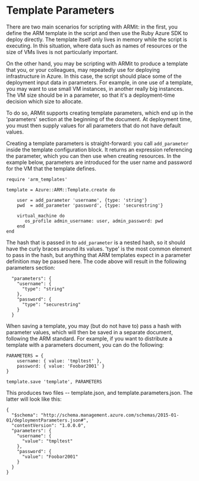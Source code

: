 # Template Parameters

There are two main scenarios for scripting with ARMit: in the first, you define the ARM template in the script and then use the Ruby Azure SDK to deploy directly.
The template itself only lives in memory while the script is executing. In this situation, where data such as names of resources or the size of VMs lives is not particularly important.

On the other hand, you may be scripting with ARMit to produce a template that you, or your colleagues, may repeatedly use for deploying infrastructure in Azure. In this case, the script
should place some of the deployment input data in parameters. For example, in one use of a template, you may want to use small VM instances, in another really big instances. The VM size
should be in a parameter, so that it's a deployment-time decision which size to allocate.

To do so, ARMit supports creating template parameters, which end up in the 'parameters' section at the beginning of the document. At deployment time, you must then supply values for
all parameters that do not have default values.

Creating a template parameters is straight-forward: you call `add_parameter` inside the template configuration block. It returns an expression referencing the parameter, which you
can then use when creating resources. In the example below, parameters are introduced for the user name and password for the VM that the template defines.

```
require 'arm_templates'

template = Azure::ARM::Template.create do

	user = add_parameter 'username', {type: 'string'}
    pwd  = add_parameter 'password', {type: 'securestring'}
		
	virtual_machine do
       os_profile admin_username: user, admin_password: pwd
    end
end
```

The hash that is passed in to `add_parameter` is a nested hash, so it should have the curly braces around its values. 'type' is the most common element to pass in the hash, but
anything that ARM templates expect in a parameter definition may be passed here. The code above will result in the following parameters section:

```
  "parameters": {
    "username": {
      "type": "string"
    },
    "password": {
      "type": "securestring"
    }
  }
```

When saving a template, you may (but do not have to) pass a hash with parameter values, which will then be saved in a separate document, following the ARM standard. For example,
if you want to distribute a template with a parameters document, you can do the following:

```
PARAMETERS = {
    username: { value: 'tmpltest' },
    password: { value: 'Foobar2001' }
}

template.save 'template', PARAMETERS
```

This produces two files -- template.json, and template.parameters.json. The latter will look like this:

```
{
  "$schema": "http://schema.management.azure.com/schemas/2015-01-01/deploymentParameters.json#",
  "contentVersion": "1.0.0.0",
  "parameters": {
    "username": {
      "value": "tmpltest"
    },
    "password": {
      "value": "Foobar2001"
    }
  }
}
```